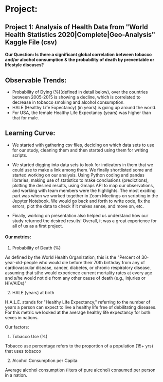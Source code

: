 # Project: 

## Project 1: Analysis of Health Data from "World Health Statistics 2020|Complete|Geo-Analysis" Kaggle File (csv)

#### Our Question: Is there a significant global correlation between tobacco and/or alcohol consumption & the probability of death by preventable or lifestyle diseases?

## Observable Trends:
* Probability of Dying (%)(defined in detail below), over the countries between 2005-2015 is showing a decline, which is correlated to decrease in tobacco smoking and alcohol consumption.
* HALE (Healthy Life Expectancy) (in years) is going up around the world.
* For USA, the female Healthy Life Expectancy (years) was higher than that for male.

## Learning Curve:
* We started with gathering csv files, deciding on which data sets to use for our study, cleaning them and then started using them for writing scripts. 

* We started digging into data sets to look for indicators in them that we could use to make a link among them. We finally shortlisted some and started working on our analysis. Using Python coding and pandas libraries, making use of statistics to make conclusions (predictions), plotting the desired results, using Gmaps API to map our observations, and working with team members were the highlights. The most exciting part was when we worked together in Zoom Meetings on scripting in the Jupyter Notebook. We would go back and forth to write code, fix the errors, plot the data to check if it makes sense, and move on, etc.

* Finally, working on presentation also helped us understand how our study returned the desired results! Overall, it was a great experience for all of us as a first project.

#### Our metrics:

1) Probability of Death (%)

As defined by the World Health Organization, this is the "Percent of 30-year-old-people who would die before their 70th birthday from any of cardiovascular disease, cancer, diabetes, or chronic respiratory disease, assuming that s/he would experience current mortality rates at every age and s/he would not die from any other cause of death (e.g., injuries or HIV/AIDs)"

2) HALE (years) at birth

H.A.L.E. stands for "Healthy Life Expectancy," referring to the number of years a person can expect to live a healthy life free of debilitating diseases. For this metric we looked at the average healthy life expectancy for both sexes in nations.

Our factors:

1) Tobacco Use (%)

Tobacco use percentage refers to the proportion of a population (15+ yrs) that uses tobacco

2) Alcohol Consumption per Capita

Average alcohol consumption (liters of pure alcohol) consumed per person in a nation.
